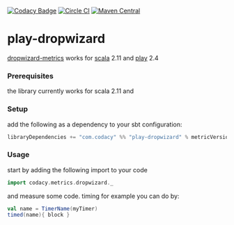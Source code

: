 [![Codacy Badge](https://api.codacy.com/project/badge/grade/beef0c99aa7b4579a8b3389916358232)](https://www.codacy.com/app/Codacy/play-dropwizard)
[![Circle CI](https://circleci.com/gh/codacy/play-dropwizard.svg?style=shield&circle-token=:circle-token)](https://circleci.com/gh/codacy/play-dropwizard)
[![Maven Central](https://maven-badges.herokuapp.com/maven-central/com.codacy/play-dropwizard_2.11/badge.svg)](https://maven-badges.herokuapp.com/maven-central/com.codacy/play-dropwizard_2.11)

# play-dropwizard
[dropwizard-metrics](http://dropwizard.github.io/metrics/3.1.0/) works for [scala](http://www.scala-lang.org/) 2.11 and [play](https://www.playframework.com/) 2.4 

### Prerequisites
the library currently works for scala 2.11 and 

### Setup
add the following as a dependency to your sbt configuration:

```scala
libraryDependencies += "com.codacy" %% "play-dropwizard" % metricVersion
```

### Usage
start by adding the following import to your code
```scala
import codacy.metrics.dropwizard._
````
and measure some code. timing for example you can do by:
```scala
val name = TimerName(myTimer)
timed(name){ block }
```


